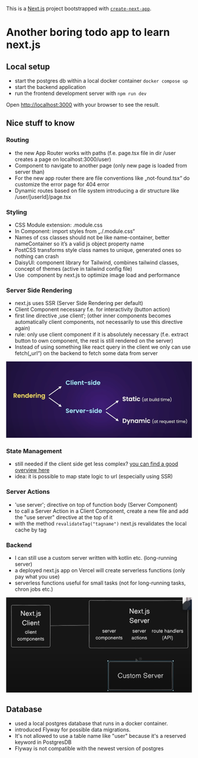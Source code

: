 This is a [Next.js](https://nextjs.org) project bootstrapped with [`create-next-app`](https://nextjs.org/docs/app/api-reference/cli/create-next-app).

# Another boring todo app to learn next.js

## Local setup

- start the postgres db within a local docker container `docker compose up` 
- start the backend application
- run the frontend development server with `npm run dev`

Open [http://localhost:3000](http://localhost:3000) with your browser to see the result.

## Nice stuff to know

### Routing
- the new App Router works with paths (f.e. page.tsx file in dir /user creates a page on localhost:3000/user)
- <Link> Component to navigate to another page (only new page is loaded from server than)
- For the new app router there are file conventions like „not-found.tsx“ do customize the error page for 404 error
- Dynamic routes based on file system introducing a dir structure like /user/[userId]/page.tsx

### Styling
- CSS Module extension: <name>.module.css
- In Component: import styles from „./<name>.module.css“
- Names of css classes should not be like name-container, better nameContainer so it’s a valid js object property name
- PostCSS transforms style class names to unique, generated ones so nothing can crash
- DaisyUI: component library for Tailwind, combines tailwind classes, concept of themes (active in tailwind config file)
- Use <Image> component by next.js to optimize image load and performance 

### Server Side Rendering
- next.js uses SSR (Server Side Rendering per default)
- Client Component necessary f.e. for interactivity (button action)
- first line directive ‚use client‘; (other inner components becomes automatically client components, not necessarily to use this directive again)
- rule: only use client component if it is absolutely necessary (f.e. extract button to own component, the rest is still rendered on the server)
- Instead of using something like react query in the client we only can use fetch(„url“) on the backend to fetch some data from server

![Rendering in next.js](frontend/public/nextjs_rendering.png)

### State Management
- still needed if the client side get less complex? [you can find a good overview here](https://www.youtube.com/watch?v=VenLRGHx3D4&t=602s)
- idea: it is possible to map state logic to url (especially using SSR)

### Server Actions
- 'use server'; directive on top of function body (Server Component)
- to call a Server Action in a Client Component, create a new file and add the "use server" directive at the top of it
- with the method `revalidateTag("tagname")` next.js revalidates the local cache by tag

### Backend
- I can still use a custom server written with kotlin etc. (long-running server)
- a deployed next.js app on Vercel will create serverless functions (only pay what you use)
- serverless functions useful for small tasks (not for long-running tasks, chron jobs etc.)

![next.js Server Side](frontend/public/nextjs_server.png)

## Database
- used a local postgres database that runs in a docker container.
- introduced Flyway for possible data migrations.
- It's not allowed to use a table name like "user" because it's a reserved keyword in PostgresDB
- Flyway is not compatible with the newest version of postgres

